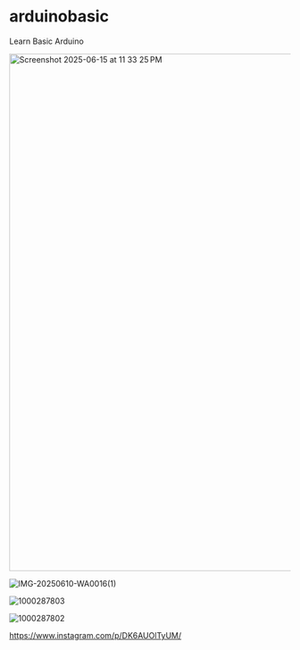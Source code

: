 # arduinobasic
Learn Basic Arduino

<img width="927" alt="Screenshot 2025-06-15 at 11 33 25 PM" src="https://github.com/user-attachments/assets/42d2f631-8661-4015-8cbc-9fdd3a8dca3d" />

![IMG-20250610-WA0016(1)](https://github.com/user-attachments/assets/2bbf3676-82b4-4fe9-8eb3-1a84c979b06a)

![1000287803](https://github.com/user-attachments/assets/32c22f53-bd28-45e7-8626-6968aca9ea66)

![1000287802](https://github.com/user-attachments/assets/2d7d19f4-95fb-4bc3-aeec-d99abffc2315)

https://www.instagram.com/p/DK6AUOlTyUM/
